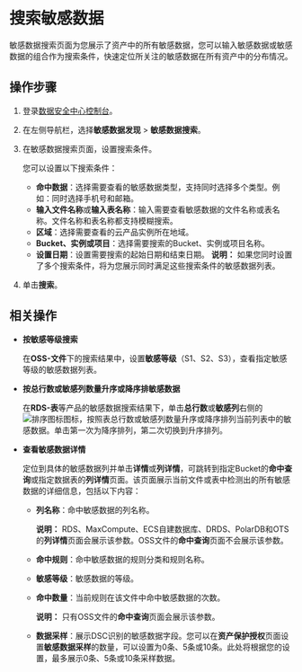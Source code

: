 # 搜索敏感数据

敏感数据搜索页面为您展示了资产中的所有敏感数据，您可以输入敏感数据或敏感数据的组合作为搜索条件，快速定位所关注的敏感数据在所有资产中的分布情况。

## 操作步骤

1.  登录[数据安全中心控制台](https://yundun.console.aliyun.com/?p=sddp#/overview)。

2.  在左侧导航栏，选择**敏感数据发现** \> **敏感数据搜索**。

3.  在敏感数据搜索页面，设置搜索条件。

    您可以设置以下搜索条件：

    -   **命中数据**：选择需要查看的敏感数据类型，支持同时选择多个类型。例如：同时选择手机号和邮箱。
    -   **输入文件名称**或**输入表名称**：输入需要查看敏感数据的文件名称或表名称。文件名称和表名称都支持模糊搜索。
    -   **区域**：选择需要查看的云产品实例所在地域。
    -   **Bucket、实例或项目**：选择需要搜索的Bucket、实例或项目名称。
    -   **设置日期**：设置需要搜索的起始日期和结束日期。
    **说明：** 如果您同时设置了多个搜索条件，将为您展示同时满足这些搜索条件的敏感数据列表。

4.  单击**搜索**。


## 相关操作

-   **按敏感等级搜索**

    在**OSS-文件**下的搜索结果中，设置**敏感等级**（S1、S2、S3），查看指定敏感等级的敏感数据列表。

-   **按总行数或敏感列数量升序或降序排敏感数据**

    在**RDS-表**等产品的敏感数据搜索结果下，单击**总行数**或**敏感列**右侧的![排序图标](https://static-aliyun-doc.oss-accelerate.aliyuncs.com/assets/img/zh-CN/2069449951/p112154.png)图标，按照表总行数或敏感列数量升序或降序排列当前列表中的敏感数据。单击第一次为降序排列，第二次切换到升序排列。

-   **查看敏感数据详情**

    定位到具体的敏感数据列并单击**详情**或**列详情**，可跳转到指定Bucket的**命中查询**或指定数据表的**列详情**页面。该页面展示当前文件或表中检测出的所有敏感数据的详细信息，包括以下内容：

    -   **列名称**：命中敏感数据的列名称。

        **说明：** RDS、MaxCompute、ECS自建数据库、DRDS、PolarDB和OTS的**列详情**页面会展示该参数。OSS文件的**命中查询**页面不会展示该参数。

    -   **命中规则**：命中敏感数据的规则分类和规则名称。
    -   **敏感等级**：敏感数据的等级。
    -   **命中数量**：当前规则在该文件中命中敏感数据的次数。

        **说明：** 只有OSS文件的**命中查询**页面会展示该参数。

    -   **数据采样**：展示DSC识别的敏感数据字段。您可以在**资产保护授权**页面设置**敏感数据采样**的数量，可以设置为0条、5条或10条。此处将根据您的设置，最多展示0条、5条或10条采样数据。

